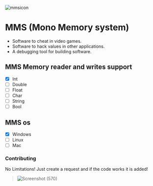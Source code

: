![mmsicon](https://github.com/periiDevl/Mono-MS/assets/97846999/be8fef47-77b7-49d1-b663-18cac829a89a)
# MMS (Mono Memory system)

- Software to cheat in video games.
- Software to hack values in other applications.
- A debugging tool for building software.

## MMS Memory reader and writes support
- [x]  Int
- [ ]  Double
- [ ]  Float
- [ ]  Char
- [ ]  String
- [ ]  Bool

## MMS os
- [x]  Windows
- [ ]  Linux
- [ ]  Mac

### Contributing
No Limitations! Just create a request and if the code works it is added!


> ![Screenshot (570)](https://github.com/periiDevl/Mono-MS/assets/97846999/9361ef97-da6d-45ca-9957-fc79ba47f82d)
